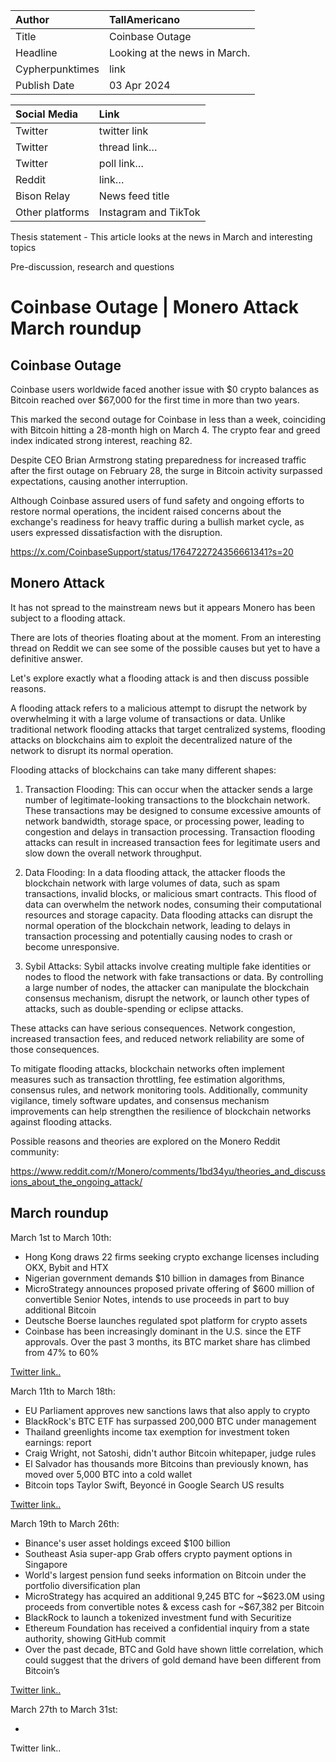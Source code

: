 | Author | TallAmericano |
| :---- | :---- |
| Title | Coinbase Outage | Monero Attack - March roundup |
| Headline  | Looking at the news in March. |
| Cypherpunktimes | link |
| Publish Date | 03 Apr 2024 |

| Social Media | Link |
| :---- | :---- |
| Twitter | twitter link |
| Twitter | thread link… |
| Twitter | poll link… |
| Reddit  | link… |
| Bison Relay | News feed title |
| Other platforms | Instagram and TikTok |

Thesis statement - This article looks at the news in March and interesting topics

Pre-discussion, research and questions

# Coinbase Outage | Monero Attack March roundup

## Coinbase Outage

Coinbase users worldwide faced another issue with $0 crypto balances as Bitcoin reached over $67,000 for the first time in more than two years. 

This marked the second outage for Coinbase in less than a week, coinciding with Bitcoin hitting a 28-month high on March 4. The crypto fear and greed index indicated strong interest, reaching 82. 

Despite CEO Brian Armstrong stating preparedness for increased traffic after the first outage on February 28, the surge in Bitcoin activity surpassed expectations, causing another interruption. 

Although Coinbase assured users of fund safety and ongoing efforts to restore normal operations, the incident raised concerns about the exchange's readiness for heavy traffic during a bullish market cycle, as users expressed dissatisfaction with the disruption. 

https://x.com/CoinbaseSupport/status/1764722724356661341?s=20 

## Monero Attack

It has not spread to the mainstream news but it appears Monero has been subject to a flooding attack.

There are lots of theories floating about at the moment. From an interesting thread on Reddit we can see some of the possible causes but yet to have a definitive answer.

Let's explore exactly what a flooding attack is and then discuss possible reasons.

A flooding attack refers to a malicious attempt to disrupt the network by overwhelming it with a large volume of transactions or data. Unlike traditional network flooding attacks that target centralized systems, flooding attacks on blockchains aim to exploit the decentralized nature of the network to disrupt its normal operation.

Flooding attacks of blockchains can take many different shapes:

1. Transaction Flooding: This can occur when the attacker sends a large number of legitimate-looking transactions to the blockchain network. These transactions may be designed to consume excessive amounts of network bandwidth, storage space, or processing power, leading to congestion and delays in transaction processing. Transaction flooding attacks can result in increased transaction fees for legitimate users and slow down the overall network throughput.

2. Data Flooding: In a data flooding attack, the attacker floods the blockchain network with large volumes of data, such as spam transactions, invalid blocks, or malicious smart contracts. This flood of data can overwhelm the network nodes, consuming their computational resources and storage capacity. Data flooding attacks can disrupt the normal operation of the blockchain network, leading to delays in transaction processing and potentially causing nodes to crash or become unresponsive.

3. Sybil Attacks: Sybil attacks involve creating multiple fake identities or nodes to flood the network with fake transactions or data. By controlling a large number of nodes, the attacker can manipulate the blockchain consensus mechanism, disrupt the network, or launch other types of attacks, such as double-spending or eclipse attacks.

These attacks can have serious consequences. Network congestion, increased transaction fees, and reduced network reliability are some of those consequences.

To mitigate flooding attacks, blockchain networks often implement measures such as transaction throttling, fee estimation algorithms, consensus rules, and network monitoring tools. Additionally, community vigilance, timely software updates, and consensus mechanism improvements can help strengthen the resilience of blockchain networks against flooding attacks.

Possible reasons and theories are explored on the Monero Reddit community:

https://www.reddit.com/r/Monero/comments/1bd34yu/theories_and_discussions_about_the_ongoing_attack/



## March roundup

March 1st to March 10th:

- Hong Kong draws 22 firms seeking crypto exchange licenses including OKX, Bybit and HTX
- Nigerian government demands $10 billion in damages from Binance
- MicroStrategy announces proposed private offering of $600 million of convertible Senior Notes, intends to use proceeds in part to buy additional Bitcoin
- Deutsche Boerse launches regulated spot platform for crypto assets
- Coinbase has been increasingly dominant in the U.S. since the ETF approvals. Over the past 3 months, its BTC market share has climbed from 47% to 60%

[Twitter link..](https://x.com/cypherpunktimes/status/1766920683517255979?s=20)

March 11th to March 18th:

- EU Parliament approves new sanctions laws that also apply to crypto
- BlackRock's BTC ETF has surpassed 200,000 BTC under management
- Thailand greenlights income tax exemption for investment token earnings: report
- Craig Wright, not Satoshi, didn't author Bitcoin whitepaper, judge rules
- El Salvador has thousands more Bitcoins than previously known, has moved over 5,000 BTC into a cold wallet
- Bitcoin tops Taylor Swift, Beyoncé in Google Search US results

[Twitter link..](https://x.com/cypherpunktimes/status/1769384690488598699?s=20)

March 19th to March 26th:

- Binance's user asset holdings exceed $100 billion
- Southeast Asia super-app Grab offers crypto payment options in Singapore
- World's largest pension fund seeks information on Bitcoin under the portfolio diversification plan
- MicroStrategy has acquired an additional 9,245 BTC for ~$623.0M using proceeds from convertible notes & excess cash for ~$67,382 per Bitcoin
- BlackRock to launch a tokenized investment fund with Securitize
- Ethereum Foundation has received a confidential inquiry from a state authority, showing GitHub commit
- Over the past decade, BTC and Gold have shown little correlation, which could suggest that the drivers of gold demand have been different from Bitcoin’s

[Twitter link..](https://x.com/cypherpunktimes/status/1771876147766100150?s=20)

March 27th to March 31st:

- 

Twitter link..

